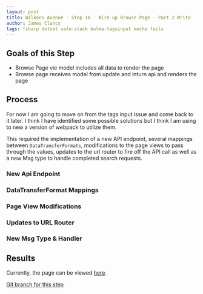 ```yaml
---
layout: post
title: Wilkens Avenue - Step 10 - Wire up Browse Page - Part 2 Write
author: James Clancy
tags: fsharp dotnet safe-stack bulma-tagsinput mocha fails
---
```


## Goals of this Step
* Browse Page vie model includes all data to render the page
* Browse page receives model from update and inturn api and renders the page

## Process

For now I am going to move on from the tags input issue and come back to it later. I think I have identified some possible solutions but I think I am using to new a version of webpack to utilize them. 

This required the implementation of a new API endpoint, several mappings between `DataTransferFormats`, modifications to the page views to pass through the values, updates to the url router to fire off the API call as well as a new Msg type to handle completed search requests.

### New Api Endpoint

### DataTransferFormat Mappings

### Page View Modifications

### Updates to URL Router

### New Msg Type & Handler


## Results

Currently, the page can be viewed [here](https://wilkens-avenue.herokuapp.com/#/browse/12312).



[Git branch for this step](https://github.com/jamesclancy/WilkensAvenue/tree/step-10)